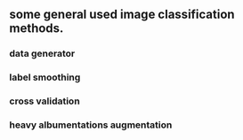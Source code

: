 ## some general used image classification methods.
### data generator
### label smoothing
### cross validation
### heavy albumentations augmentation 
